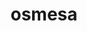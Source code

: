 ---
title: "osmesa"
layout: cache
categories: [package, develop-2024-10-13]
meta: {"versions": ["11.2.0"], "compilers": ["gcc@=11.1.0", "gcc@=11.4.0", "gcc@=13.2.0", "oneapi@=2024.2.1"], "oss": ["ubuntu20.04", "ubuntu22.04", "ubuntu24.04"], "platforms": ["linux"], "targets": ["x86_64_v3"], "stacks": ["data-vis-sdk", "e4s", "e4s-oneapi", "e4s-rocm-external", "ml-linux-x86_64-rocm", "root"], "num_specs": 7, "num_specs_by_stack": {"data-vis-sdk": 2, "root": 7, "e4s": 2, "e4s-rocm-external": 1, "e4s-oneapi": 1, "ml-linux-x86_64-rocm": 1}}
spec_details: [{"hash": "5msi3wdrz4adjjycxjgb4xdgpfenxavi", "compiler": "gcc@=11.1.0", "versions": ["11.2.0"], "os": "ubuntu20.04", "platform": "linux", "target": "x86_64_v3", "variants": ["build_system=bundle"], "stacks": ["data-vis-sdk", "root"], "size": "-", "tarball": "https://binaries.spack.io/develop-2024-10-13/build_cache/linux-ubuntu20.04-x86_64_v3/gcc-11.1.0/osmesa-11.2.0/linux-ubuntu20.04-x86_64_v3-gcc-11.1.0-osmesa-11.2.0-5msi3wdrz4adjjycxjgb4xdgpfenxavi.spack"}, {"hash": "ar7wtsd7m2p5jrrweqn7cabr2k4t5fnv", "compiler": "gcc@=11.1.0", "versions": ["11.2.0"], "os": "ubuntu20.04", "platform": "linux", "target": "x86_64_v3", "variants": ["build_system=bundle"], "stacks": ["data-vis-sdk", "root"], "size": "-", "tarball": "https://binaries.spack.io/develop-2024-10-13/build_cache/linux-ubuntu20.04-x86_64_v3/gcc-11.1.0/osmesa-11.2.0/linux-ubuntu20.04-x86_64_v3-gcc-11.1.0-osmesa-11.2.0-ar7wtsd7m2p5jrrweqn7cabr2k4t5fnv.spack"}, {"hash": "5ltrvmcatlzefvzcznnfk6wkar22pf45", "compiler": "gcc@=11.4.0", "versions": ["11.2.0"], "os": "ubuntu22.04", "platform": "linux", "target": "x86_64_v3", "variants": ["build_system=bundle"], "stacks": ["root", "e4s"], "size": "-", "tarball": "https://binaries.spack.io/develop-2024-10-13/build_cache/linux-ubuntu22.04-x86_64_v3/gcc-11.4.0/osmesa-11.2.0/linux-ubuntu22.04-x86_64_v3-gcc-11.4.0-osmesa-11.2.0-5ltrvmcatlzefvzcznnfk6wkar22pf45.spack"}, {"hash": "j4phbq7tyq4nkfkvy72v2jxbzq2iv5ea", "compiler": "gcc@=11.4.0", "versions": ["11.2.0"], "os": "ubuntu22.04", "platform": "linux", "target": "x86_64_v3", "variants": ["build_system=bundle"], "stacks": ["e4s-rocm-external", "root"], "size": "-", "tarball": "https://binaries.spack.io/develop-2024-10-13/build_cache/linux-ubuntu22.04-x86_64_v3/gcc-11.4.0/osmesa-11.2.0/linux-ubuntu22.04-x86_64_v3-gcc-11.4.0-osmesa-11.2.0-j4phbq7tyq4nkfkvy72v2jxbzq2iv5ea.spack"}, {"hash": "3ltbtbanz7ppxfrpd7z372wpsfnkksrf", "compiler": "gcc@=11.4.0", "versions": ["11.2.0"], "os": "ubuntu22.04", "platform": "linux", "target": "x86_64_v3", "variants": ["build_system=bundle"], "stacks": ["root", "e4s"], "size": "-", "tarball": "https://binaries.spack.io/develop-2024-10-13/build_cache/linux-ubuntu22.04-x86_64_v3/gcc-11.4.0/osmesa-11.2.0/linux-ubuntu22.04-x86_64_v3-gcc-11.4.0-osmesa-11.2.0-3ltbtbanz7ppxfrpd7z372wpsfnkksrf.spack"}, {"hash": "bslptnib4q2ggdkytv22q2sjucpbythu", "compiler": "oneapi@=2024.2.1", "versions": ["11.2.0"], "os": "ubuntu22.04", "platform": "linux", "target": "x86_64_v3", "variants": ["build_system=bundle"], "stacks": ["root", "e4s-oneapi"], "size": "-", "tarball": "https://binaries.spack.io/develop-2024-10-13/build_cache/linux-ubuntu22.04-x86_64_v3/oneapi-2024.2.1/osmesa-11.2.0/linux-ubuntu22.04-x86_64_v3-oneapi-2024.2.1-osmesa-11.2.0-bslptnib4q2ggdkytv22q2sjucpbythu.spack"}, {"hash": "yhgwmh32fzsiqfowtxsrp7cjuf7kfud4", "compiler": "gcc@=13.2.0", "versions": ["11.2.0"], "os": "ubuntu24.04", "platform": "linux", "target": "x86_64_v3", "variants": ["build_system=bundle"], "stacks": ["root", "ml-linux-x86_64-rocm"], "size": "-", "tarball": "https://binaries.spack.io/develop-2024-10-13/build_cache/linux-ubuntu24.04-x86_64_v3/gcc-13.2.0/osmesa-11.2.0/linux-ubuntu24.04-x86_64_v3-gcc-13.2.0-osmesa-11.2.0-yhgwmh32fzsiqfowtxsrp7cjuf7kfud4.spack"}]
---